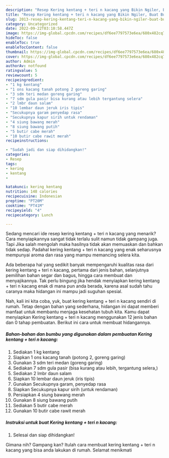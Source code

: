 ```yaml
---
description: "Resep Kering kentang + teri n kacang yang Bikin Ngiler, Buat Buka Puasa Lezat Sekali"
title: "Resep Kering kentang + teri n kacang yang Bikin Ngiler, Buat Buka Puasa Lezat Sekali"
slug: 2013-resep-kering-kentang-teri-n-kacang-yang-bikin-ngiler-buat-buka-puasa-lezat-sekali
category: Uncategorized
date: 2022-09-22T03:10:58.447Z
image: https://img-global.cpcdn.com/recipes/df6ee7797573e6ea/680x482cq70/kering-kentang-teri-n-kacang-foto-resep-utama.jpg
hideToc: false
enableToc: true
enableTocContent: false
thumbnail: https://img-global.cpcdn.com/recipes/df6ee7797573e6ea/680x482cq70/kering-kentang-teri-n-kacang-foto-resep-utama.jpg
cover: https://img-global.cpcdn.com/recipes/df6ee7797573e6ea/680x482cq70/kering-kentang-teri-n-kacang-foto-resep-utama.jpg
author: Admin
authorAv: notfound
ratingvalue: 5
reviewcount: 5
recipeingredient:
- "1 kg kentang"
- "1 ons kacang tanah potong 2 goreng garing"
- "3 sdm teri medan goreng garing"
- "7 sdm gula pasir bisa kurang atau lebih tergantung selera"
- "2 lmbr daun salam"
- "10 lembar daun jeruk iris tipis"
- "Secukupnya garam penyedap rasa"
- "Secukupnya kapur sirih untuk rendaman"
- "4 siung bawang merah"
- "8 siung bawang putih"
- "5 butir cabe merah"
- "10 butir cabe rawit merah"
recipeinstructions:

- "Sudah jadi dan siap dihidangkan!"
categories:
- Resep
tags:
- kering
- kentang
- 

katakunci: kering kentang  
nutrition: 148 calories
recipecuisine: Indonesian
preptime: "PT20M"
cooktime: "PT41M"
recipeyield: "4"
recipecategory: Lunch

---
```



Sedang mencari ide resep kering kentang + teri n kacang yang menarik? Cara menyiapkannya sangat tidak terlalu sulit namun tidak gampang juga. Tapi Jika salah mengolah maka hasilnya tidak akan memuaskan dan bahkan tidak sedap. Padahal kering kentang + teri n kacang yang enak seharusnya mempunyai aroma dan rasa yang mampu memancing selera kita.


Ada beberapa hal yang sedikit banyak mempengaruhi kualitas rasa dari kering kentang + teri n kacang, pertama dari jenis bahan, selanjutnya pemilihan bahan segar dan bagus, hingga cara membuat dan menyajikannya. Tak perlu bingung jika hendak menyiapkan kering kentang + teri n kacang enak di mana pun anda berada, karena asal sudah tahu caranya maka hidangan ini mampu jadi suguhan spesial.




Nah, kali ini kita coba, yuk, buat kering kentang + teri n kacang sendiri di rumah. Tetap dengan bahan yang sederhana, hidangan ini dapat memberi manfaat untuk membantu menjaga kesehatan tubuh kita. Kamu dapat menyiapkan Kering kentang + teri n kacang menggunakan 12 jenis bahan dan 0 tahap pembuatan. Berikut ini cara untuk membuat hidangannya.

<!--inarticleads1-->

##### Bahan-bahan dan bumbu yang digunakan dalam pembuatan Kering kentang + teri n kacang:

1. Sediakan 1 kg kentang
1. Siapkan 1 ons kacang tanah (potong 2, goreng garing)
1. Gunakan 3 sdm teri medan (goreng garing)
1. Sediakan 7 sdm gula pasir (bisa kurang atau lebih, tergantung selera,)
1. Sediakan 2 lmbr daun salam
1. Siapkan 10 lembar daun jeruk (iris tipis)
1. Gunakan Secukupnya garam, penyedap rasa
1. Siapkan Secukupnya kapur sirih (untuk rendaman)
1. Persiapkan 4 siung bawang merah
1. Gunakan 8 siung bawang putih
1. Sediakan 5 butir cabe merah
1. Gunakan 10 butir cabe rawit merah




<!--inarticleads2-->

##### Instruksi untuk buat Kering kentang + teri n kacang:


1. Selesai dan siap dihidangkan!



Gimana nih? Gampang kan? Itulah cara membuat kering kentang + teri n kacang yang bisa anda lakukan di rumah. Selamat menikmati
